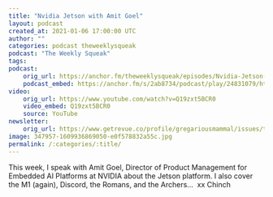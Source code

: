 ```yaml
---
title: "Nvidia Jetson with Amit Goel"
layout: podcast
created_at: 2021-01-06 17:00:00 UTC
author: ""
categories: podcast theweeklysqueak
podcast: "The Weekly Squeak"
tags: 
podcast:
    orig_url: https://anchor.fm/theweeklysqueak/episodes/Nvidia-Jetson-with-Amit-Goel-eok9l7
    podcast_embed: https://anchor.fm/s/2ab8734/podcast/play/24831079/https%3A%2F%2Fd3ctxlq1ktw2nl.cloudfront.net%2Fstaging%2F2021-0-6%2Ffdbcd6be-045d-f632-e662-67f8e0f92abf.mp3
video:
    orig_url: https://www.youtube.com/watch?v=Q19zxt5BCR0
    video_embed: Q19zxt5BCR0
    source: YouTube
newsletter:
    orig_url: https://www.getrevue.co/profile/gregariousmammal/issues/the-weekly-squeak-nvidia-jetson-with-amit-goel-301910   
image: 347957-1609936869050-e0f578832a55c.jpg
permalink: /:categories/:title/
---
```

This week, I speak with Amit Goel, Director of Product Management for Embedded AI Platforms at NVIDIA about the Jetson platform. I also cover the M1 (again), Discord, the Romans, and the Archers… &nbsp;xx Chinch